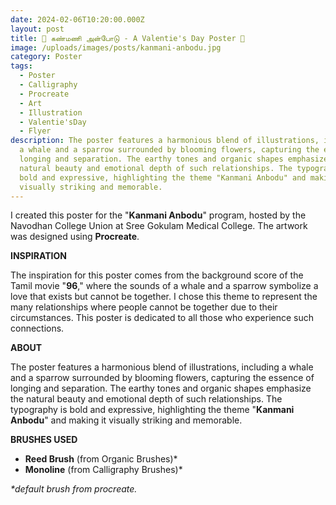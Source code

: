 ```yaml
---
date: 2024-02-06T10:20:00.000Z
layout: post
title: 💐 கண்மணி அன்போடு - A Valentie's Day Poster 💐
image: /uploads/images/posts/kanmani-anbodu.jpg
category: Poster
tags:
  - Poster
  - Calligraphy
  - Procreate
  - Art
  - Illustration
  - Valentie'sDay
  - Flyer
description: The poster features a harmonious blend of illustrations, including
  a whale and a sparrow surrounded by blooming flowers, capturing the essence of
  longing and separation. The earthy tones and organic shapes emphasize the
  natural beauty and emotional depth of such relationships. The typography is
  bold and expressive, highlighting the theme "Kanmani Anbodu" and making it
  visually striking and memorable.
---
```

I created this poster for the "**Kanmani Anbodu**" program, hosted by the Navodhan College Union at Sree Gokulam Medical College. The artwork was designed using **Procreate**.

**INSPIRATION**

The inspiration for this poster comes from the background score of the Tamil movie "**96**," where the sounds of a whale and a sparrow symbolize a love that exists but cannot be together. I chose this theme to represent the many relationships where people cannot be together due to their circumstances. This poster is dedicated to all those who experience such connections.

**ABOUT**

The poster features a harmonious blend of illustrations, including a whale and a sparrow surrounded by blooming flowers, capturing the essence of longing and separation. The earthy tones and organic shapes emphasize the natural beauty and emotional depth of such relationships. The typography is bold and expressive, highlighting the theme "**Kanmani Anbodu**" and making it visually striking and memorable.

**BRUSHES USED**

* **Reed Brush** (from Organic Brushes)*
* **Monoline** (from Calligraphy Brushes)*

*\*default brush from procreate.*